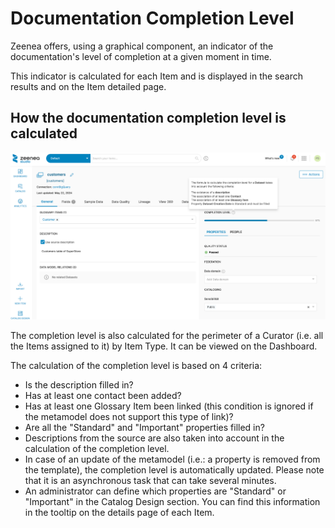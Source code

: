 # Documentation Completion Level

Zeenea offers, using a graphical component, an indicator of the documentation's level of completion at a given moment in time.

This indicator is calculated for each Item and is displayed in the search results and on the Item detailed page.

## How the documentation completion level is calculated

  ![](./images/zeenea-doc-completion-level.png)

The completion level is also calculated for the perimeter of a Curator (i.e. all the Items assigned to it) by Item Type. It can be viewed on the Dashboard.  

The calculation of the completion level is based on 4 criteria:

* Is the description filled in?
* Has at least one contact been added?
* Has at least one Glossary Item been linked (this condition is ignored if the metamodel does not support this type of link)?
* Are all the "Standard" and "Important" properties filled in?
* Descriptions from the source are also taken into account in the calculation of the completion level.
* In case of an update of the metamodel (i.e.: a property is removed from the template), the completion level is automatically updated. Please note that it is an asynchronous task that can take several minutes.
* An administrator can define which properties are "Standard" or "Important" in the Catalog Design section. You can find this information in the tooltip on the details page of each Item.